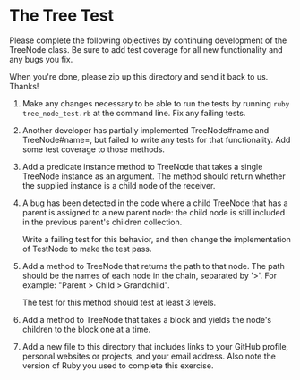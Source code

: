 # The Tree Test

Please complete the following objectives by continuing development of the
TreeNode class. Be sure to add test coverage for all new functionality and
any bugs you fix.

When you're done, please zip up this directory and send it back to us. Thanks!

1.  Make any changes necessary to be able to run the tests by running
    `ruby tree_node_test.rb` at the command line. Fix any failing tests.

2.  Another developer has partially implemented TreeNode#name and
    TreeNode#name=, but failed to write any tests for that functionality. Add
    some test coverage to those methods.

3.  Add a predicate instance method to TreeNode that takes a single TreeNode
    instance as an argument. The method should return whether the supplied
    instance is a child node of the receiver.

4.  A bug has been detected in the code where a child TreeNode that has a
    parent is assigned to a new parent node: the child node is still included
    in the previous parent's children collection.

    Write a failing test for this behavior, and then change the implementation
    of TestNode to make the test pass.

5.  Add a method to TreeNode that returns the path to that node. The path should
    be the names of each node in the chain, separated by '>'. For example:
    "Parent > Child > Grandchild".

    The test for this method should test at least 3 levels.

6.  Add a method to TreeNode that takes a block and yields the node's children
    to the block one at a time.

7.  Add a new file to this directory that includes links to your GitHub
    profile, personal websites or projects, and your email address. Also
    note the version of Ruby you used to complete this exercise.
